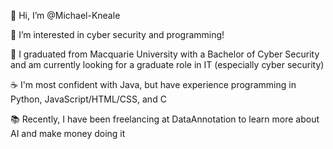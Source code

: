 👋 Hi, I’m @Michael-Kneale

👀 I’m interested in cyber security and programming!

🌱 I graduated from Macquarie University with a Bachelor of Cyber Security and am currently looking for a graduate role in IT (especially cyber security)

☕ I'm most confident with Java, but have experience programming in Python, JavaScript/HTML/CSS, and C

📚 Recently, I have been freelancing at DataAnnotation to learn more about AI and make money doing it
